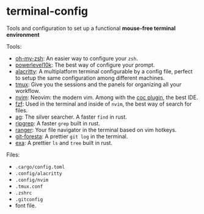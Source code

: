 # terminal-config
Tools and configuration to set up a functional **mouse-free terminal environment**

Tools:
- [oh-my-zsh](https://ohmyz.sh/): An easier way to configure your `zsh`.
- [powerlevel10k](https://github.com/romkatv/powerlevel10k): The best way of configure your prompt.
- [alacritty](https://alacritty.org/): A multiplatform terminal configurable by a config file, perfect to setup the same configuration among different machines.
- [tmux](https://github.com/tmux/tmux/wiki): Give you the sessions and the panels for organizing all your workflow.
- [nvim](https://neovim.io/): Neovim: the modern vim. Among with the [coc plugin](https://github.com/neoclide/coc.nvim), the best IDE.
- [fzf](https://github.com/junegunn/fzf): Used in the terminal and inside of `nvim`, the best way of search for files.
- [ag](https://github.com/ggreer/the_silver_searcher): The silver searcher. A faster `find` in rust.
- [ripgrep](https://github.com/BurntSushi/ripgrep): A faster `grep` built in rust.
- [ranger](https://github.com/ranger/ranger): Your file navigator in the terminal based on vim hotkeys.
- [git-foresta](https://github.com/takaaki-kasai/git-foresta): A prettier `git log` in the terminal.
- [exa](https://the.exa.website/): A prettier `ls` and `tree` built in rust.

Files:
- `.cargo/config.toml`
- `.config/alacritty`
- `.config/nvim`
- `.tmux.conf`
- `.zshrc`
- `.gitconfig`
- font file.
